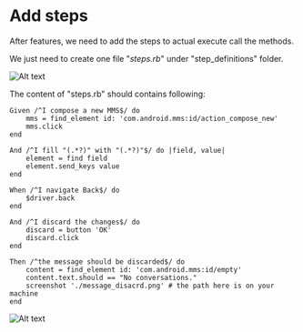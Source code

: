 # Add steps

After features, we need to add the steps to actual execute call the methods.

We just need to create one file "*steps.rb*" under "step_definitions" folder.

![Alt text](https://raw.githubusercontent.com/hy1984427/appium/master/images/android_cucumber_folder_structure_steps.png "step_definitions")

The content of "steps.rb" should contains following:

<pre><code>Given /^I compose a new MMS$/ do
	mms = find_element id: 'com.android.mms:id/action_compose_new'
	mms.click
end

And /^I fill "(.*?)" with "(.*?)"$/ do |field, value|
	element = find field
	element.send_keys value
end

When /^I navigate Back$/ do
	$driver.back
end

And /^I discard the changes$/ do
	discard = button 'OK'
	discard.click
end

Then /^the message should be discarded$/ do
	content = find_element id: 'com.android.mms:id/empty'
	content.text.should == "No conversations."
	screenshot './message_disacrd.png' # the path here is on your machine
end
</code></pre>

![Alt text](https://raw.githubusercontent.com/hy1984427/appium/master/images/android_cucumber_steps.png "steps.rb")
